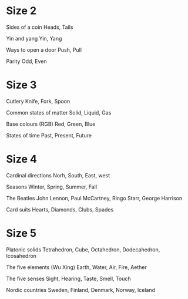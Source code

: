 # Size 2

Sides of a coin
Heads, Tails

Yin and yang
Yin, Yang

Ways to open a door
Push, Pull

Parity
Odd, Even


# Size 3

Cutlery
Knife, Fork, Spoon

Common states of matter
Solid, Liquid, Gas

Base colours (RGB)
Red, Green, Blue

States of time
Past, Present, Future


# Size 4

Cardinal directions
Norh, South, East, west

Seasons
Winter, Spring, Summer, Fall

The Beatles
John Lennon, Paul McCartney, Ringo Starr, George Harrison

Card suits
Hearts, Diamonds, Clubs, Spades


# Size 5

Platonic solids
Tetrahedron, Cube, Octahedron, Dodecahedron, Icosahedron

The five elements (Wu Xing)
Earth, Water, Air, Fire, Aether

The five senses
Sight, Hearing, Taste, Smell, Touch

Nordic countries
Sweden, Finland, Denmark, Norway, Iceland

